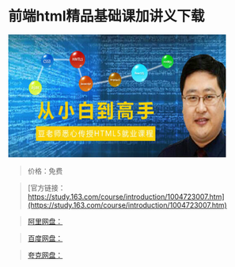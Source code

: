 # 前端html精品基础课加讲义下载

![img](../../../assets/study163/free/71E6E4455A5FD5F23AFA6A61E01CA0C6.jpg)

> 价格：免费

> [官方链接：https://study.163.com/course/introduction/1004723007.htm](https://study.163.com/course/introduction/1004723007.htm)

> [阿里网盘：]()

> [百度网盘：]()

> [夸克网盘：]()
